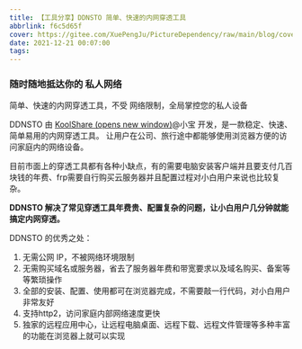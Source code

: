 ```yaml
---
title: 【工具分享】DDNSTO 简单、快速的内网穿透工具
abbrlink: f6c5d65f
cover: https://gitee.com/XuePengJu/PictureDependency/raw/main/blog/cover-01/5.png
date: 2021-12-21 00:07:00
tags:
---
```


### 随时随地抵达你的 私人网络

简单、快速的内网穿透工具，不受
网络限制，全局掌控您的私人设备

DDNSTO 由 [KoolShare (opens new window)](https://koolshare.cn/space-uid-2380.html)@小宝 开发，是一款稳定、快速、简单易用的内网穿透工具。 让用户在公司、旅行途中都能够使用浏览器方便的访问家庭内的网络设备。

目前市面上的穿透工具都有各种小缺点，有的需要电脑安装客户端并且要支付几百块钱的年费、frp需要自行购买云服务器并且配置过程对小白用户来说也比较复杂。

**DDNSTO 解决了常见穿透工具年费贵、配置复杂的问题，让小白用户几分钟就能搞定内网穿透。**

DDNSTO 的优秀之处：

1. 无需公网 IP，不被网络环境限制
2. 无需购买域名或服务器，省去了服务器年费和带宽要求以及域名购买、备案等等繁琐操作
3. 全部的安装、配置、使用都可在浏览器完成，不需要敲一行代码，对小白用户非常友好
4. 支持http2，访问家庭内部网络速度更快
5. 独家的远程应用中心，让远程电脑桌面、远程下载、远程文件管理等多种丰富的功能在浏览器上就可以实现

